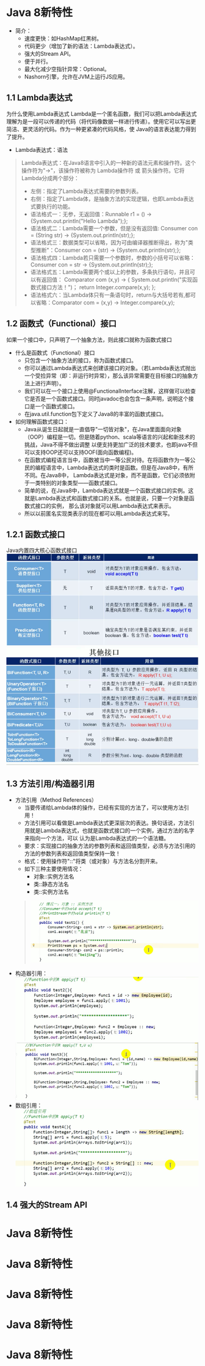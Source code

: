 # Java 8新特性
* 简介：
  * 速度更快：如HashMap红黑树。
  * 代码更少（增加了新的语法：Lambda表达式）。
  * 强大的Stream API。
  * 便于并行。
  * 最大化减少空指针异常：Optional。
  * Nashorn引擎，允许在JVM上运行JS应用。



## 1.1 Lambda表达式 
为什么使用Lambda表达式
Lambda是一个匿名函数，我们可以把Lambda表达式理解为是一段可以传递的代码（将代码像数据一样进行传递）。使用它可以写出更简洁、更灵活的代码。作为一种更紧凑的代码风格，使
Java的语言表达能力得到了提升。
* Lambda表达式：语法
> Lambda表达式：在Java8语言中引入的一种新的语法元素和操作符。这个操作符为"->"，该操作符被称为 Lambda操作符 或 箭头操作符。它将Lambda分成两个部分：
> * 左侧：指定了Lambda表达式需要的参数列表。
> * 右侧：指定了Lambda体，是抽象方法的实现逻辑，也即Lambda表达式要执行的功能。
> * 语法格式一：无参，无返回值：Runnable r1 = () -> {System.out.println("Hello Lambda");};
> * 语法格式二：Lambda需要一个参数，但是没有返回值: Consumer<String> con = (String str) -> {System.out.println(str);};
> * 语法格式三：数据类型可以省略，因为可由编译器推断得出，称为"类型推断"：Consumer<String> con = (str) -> {System.out.println(str);};
> * 语法格式四：Lambda若只需要一个参数时，参数的小括号可以省略：Consumer<String> con = str -> {System.out.println(str);};
> * 语法格式五：Lambda需要两个或以上的参数，多条执行语句，并且可以有返回值：
>   Comparator<Integer> com (x,y) -> {
>     System.out.println("实现函数式接口方法！")；
>     return Integer.compare(x,y);
>   };
> * 语法格式六：当Lambda体只有一条语句时，return与大括号若有,都可以省略：Comparator<Integer> com = (x,y) -> Integer.compare(x,y);

## 1.2 函数式（Functional）接口
如果一个接口中，只声明了一个抽象方法，则此接口就称为函数式接口
* 什么是函数式（Functional）接口
  * 只包含一个抽象方法的接口，称为函数式接口。
  * 你可以通过Lambda表达式来创建该接口的对象。（若Lambda表达式抛出一个受捡异常（即：非运行时异常），那么该异常需要在目标接口的抽象方法上进行声明）。
  * 我们可以在一个接口上使用@FunctionalInterface注解，这样做可以检查它是否是一个函数式接口。同时javadoc也会包含一条声明，说明这个接口是一个函数式接口。
  * 在java.util.function包下定义了Java8的丰富的函数式接口。
* 如何理解函数式接口：
  * Java从诞生日起就是一直倡导"一切皆对象"，在Java里面面向对象（OOP）编程是一切。但是随着python、scala等语言的兴起和新技术的挑战，Java不得不做出调整
    以便支持更加广泛的技术要求，也即java不但可以支持OOP还可以支持OOF(面向函数编程)。
  * 在函数式编程语言当中，函数被当中一等公民对待。在将函数作为一等公民的编程语言中，Lambda表达式的类时是函数。但是在Java8中，有所不同。在Java8中，
    Lambda表达式是对象，而不是函数，它们必须依附于一类特别的对象类型——函数式接口。
  * 简单的说，在Java8中，Lambda表达式就是一个函数式接口的实例。这就是Lambda表达式和函数式接口的关系。也就是说，只要一个对象是函数式接口的实例，
    那么该对象就可以用Lambda表达式来表示。
  * 所以以前匿名实现类表示的现在都可以用Lambda表达式来写。


## 1.2.1 函数式接口
Java内置四大核心函数式接口
![img.png](img.png)
![img_1.png](img_1.png)



## 1.3 方法引用/构造器引用
* 方法引用（Method References）
  * 当要传递给Lambda体的操作，已经有实现的方法了，可以使用方法引用！
  * 方法引用可以看做是Lambda表达式更深层次的表达。换句话说，方法引用就是Lambda表达式，也就是函数式接口的一个实例，通过方法的名字来指向一个方法，可以
    认为是Lambda表达式的一个语法糖。
  * 要求：实现接口的抽象方法的参数列表和返回值类型，必须与方法引用的方法的参数列表和返回值类型保持一致！
  * 格式：使用操作符"::"将类（或对象）与方法名分割开来。
  * 如下三种主要使用情况：
    * 对象::实例方法名
    * 类::静态方法名
    * 类::实例方法名
  > ![img_2.png](img_2.png)
* 构造器引用：
![img_5.png](img_5.png)
![img_4.png](img_4.png)
* 数组引用：
![img_3.png](img_3.png)
  
## 1.4 强大的Stream API



## 




# Java 8新特性





# Java 8新特性





# Java 8新特性





# Java 8新特性





# Java 8新特性



















